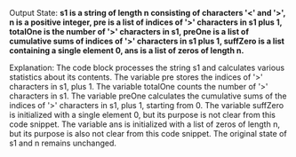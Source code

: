 Output State: **s1 is a string of length n consisting of characters '<' and '>', n is a positive integer, pre is a list of indices of '>' characters in s1 plus 1, totalOne is the number of '>' characters in s1, preOne is a list of cumulative sums of indices of '>' characters in s1 plus 1, suffZero is a list containing a single element 0, ans is a list of zeros of length n.**

Explanation:
The code block processes the string s1 and calculates various statistics about its contents. The variable pre stores the indices of '>' characters in s1, plus 1. The variable totalOne counts the number of '>' characters in s1. The variable preOne calculates the cumulative sums of the indices of '>' characters in s1, plus 1, starting from 0. The variable suffZero is initialized with a single element 0, but its purpose is not clear from this code snippet. The variable ans is initialized with a list of zeros of length n, but its purpose is also not clear from this code snippet. The original state of s1 and n remains unchanged.